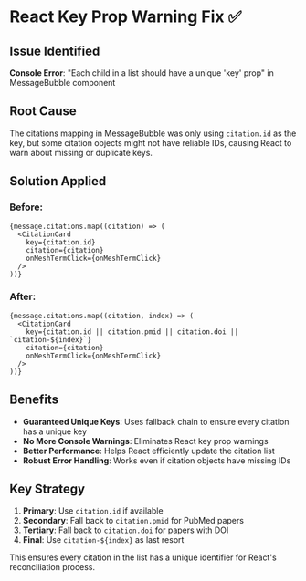 # React Key Prop Warning Fix ✅

## Issue Identified
**Console Error**: "Each child in a list should have a unique 'key' prop" in MessageBubble component

## Root Cause
The citations mapping in MessageBubble was only using `citation.id` as the key, but some citation objects might not have reliable IDs, causing React to warn about missing or duplicate keys.

## Solution Applied

### Before:
```tsx
{message.citations.map((citation) => (
  <CitationCard 
    key={citation.id} 
    citation={citation} 
    onMeshTermClick={onMeshTermClick}
  />
))}
```

### After:
```tsx
{message.citations.map((citation, index) => (
  <CitationCard 
    key={citation.id || citation.pmid || citation.doi || `citation-${index}`} 
    citation={citation} 
    onMeshTermClick={onMeshTermClick}
  />
))}
```

## Benefits
- **Guaranteed Unique Keys**: Uses fallback chain to ensure every citation has a unique key
- **No More Console Warnings**: Eliminates React key prop warnings
- **Better Performance**: Helps React efficiently update the citation list
- **Robust Error Handling**: Works even if citation objects have missing IDs

## Key Strategy
1. **Primary**: Use `citation.id` if available
2. **Secondary**: Fall back to `citation.pmid` for PubMed papers
3. **Tertiary**: Fall back to `citation.doi` for papers with DOI
4. **Final**: Use `citation-${index}` as last resort

This ensures every citation in the list has a unique identifier for React's reconciliation process.
